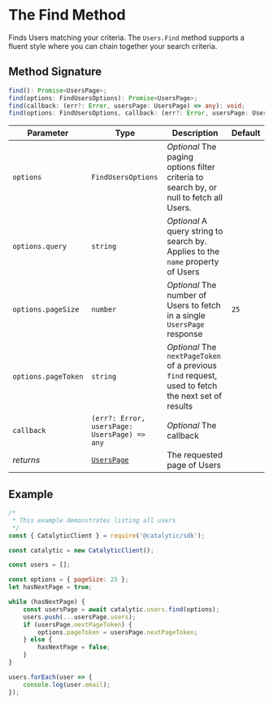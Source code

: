 # The Find Method

Finds Users matching your criteria. The `Users.Find` method supports a fluent style where you can chain together your search criteria.

## Method Signature

```typescript
find(): Promise<UsersPage>;
find(options: FindUsersOptions): Promise<UsersPage>;
find(callback: (err?: Error, usersPage: UsersPage) => any): void;
find(options: FindUsersOptions, callback: (err?: Error, usersPage: UsersPage) => any): void;
```

| Parameter           | Type                                         | Description                                                                                        | Default |
| ------------------- | -------------------------------------------- | -------------------------------------------------------------------------------------------------- | ------- |
| `options`           | `FindUsersOptions`                           | _Optional_ The paging options filter criteria to search by, or null to fetch all Users.            |         |
| `options.query`     | `string`                                     | _Optional_ A query string to search by. Applies to the `name` property of Users                    |         |
| `options.pageSize`  | `number`                                     | _Optional_ The number of Users to fetch in a single `UsersPage` response                           | `25`    |
| `options.pageToken` | `string`                                     | _Optional_ The `nextPageToken` of a previous `find` request, used to fetch the next set of results |         |
| `callback`          | `(err?: Error, usersPage: UsersPage) => any` | _Optional_ The callback                                                                            |         |
| _returns_           | [`UsersPage`](doc:the-userspage-entity-node) | The requested page of Users                                                                        |         |

## Example

```js
/*
 * This example demonstrates listing all users
 */
const { CatalyticClient } = require('@catalytic/sdk');

const catalytic = new CatalyticClient();

const users = [];

const options = { pageSize: 25 };
let hasNextPage = true;

while (hasNextPage) {
    const usersPage = await catalytic.users.find(options);
    users.push(...usersPage.users);
    if (usersPage.nextPageToken) {
        options.pageToken = usersPage.nextPageToken;
    } else {
        hasNextPage = false;
    }
}

users.forEach(user => {
    console.log(user.email);
});
```
